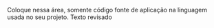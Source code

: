 Coloque nessa área, somente código fonte de aplicação na linguagem usada no seu projeto.
Texto revisado
